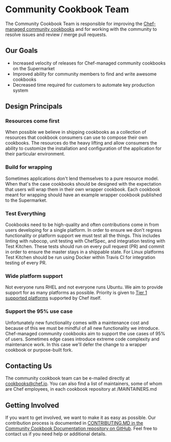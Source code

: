 # Community Cookbook Team

The Community Cookbook Team is responsible for improving the [Chef-managed community cookbooks](https://github.com/chef-cookbooks) and for working with the community to resolve issues and review / merge pull requests.  

## Our Goals
- Increased velocity of releases for Chef-managed community cookbooks on the Supermarket
- Improved ability for community members to find and write awesome cookbooks
- Decreased time required for customers to automate key production system

## Design Principals

### Resources come first

When possible we believe in shipping cookbooks as a collection of resources that cookbook consumers can use to compose their own cookbooks.  The resources do the heavy lifting and allow consumers the ability to customize the installation and configuration of the application for their particular environment.

### Build for wrapping

Sometimes applications don't lend themselves to a pure resource model.  When that's the case cookbooks should be designed with the expectation that users will wrap them in their own wrapper cookbook.  Each cookbook meant for wrapping should have an example wrapper cookbook published to the Supermarket.

### Test Everything

Cookbooks need to be high-quality and often contributions come in from users developing for a single platform.  In order to ensure we don't regress functionality or platform support we must test all the things.  This includes linting with rubocop, unit testing with ChefSpec, and integration testing with Test Kitchen. These tests should run on every pull request (PR) and commit in order to ensure the master stays in a shippable state. For Linux platforms Test Kitchen should be run using Docker within Travis CI for integration testing of every PR.

### Wide platform support

Not everyone runs RHEL and not everyone runs Ubuntu. We aim to provide support for as many platforms as possible.  Priority is given to [Tier 1 supported platforms](https://github.com/chef/chef-rfc/blob/master/rfc021-platform-support-policy.md#tier-1-support) supported by Chef itself.

### Support the 95% use case

Unfortunately new functionality comes with a maintenance cost and because of this we must be mindful of all new functionality we introduce. Chef-managed community cookbooks aim to support the use cases of 95% of users. Sometimes edge cases introduce extreme code complexity and maintenance work. In this case we'll defer the change to a wrapper cookbook or purpose-built fork.

## Contacting Us

The community cookbook team can be e-mailed directly at [cookbooks@chef.io](mailto:cookbooks@chef.io).  You can also find a list of maintainers, some of whom are Chef employees, in each cookbook repository at /MAINTAINERS.md

## Getting Involved

If you want to get involved, we want to make it as easy as possible.  Our contribution process is documented in [CONTRIBUTING.MD in the Community Cookbook Documentation repository on GitHub](https://github.com/chef-cookbooks/community_cookbook_documentation/blob/master/CONTRIBUTING.MD).  Feel free to contact us if you need help or additional details.
